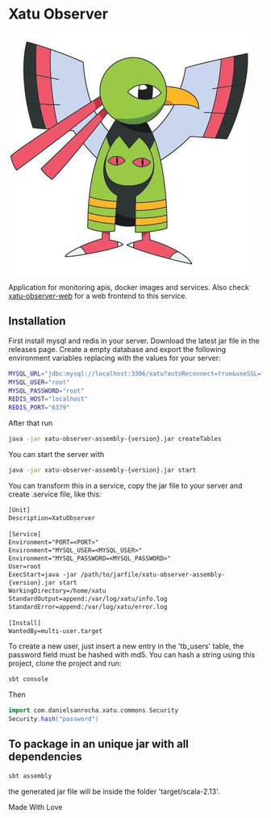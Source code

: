 # Xatu Observer

![xatu](assets/xatu.jpg?raw=true)


Application for monitoring apis, docker images and services. Also check [xatu-observer-web](https://github.com/DanielSanRocha/xatu-observer-web) for a web frontend to this service.

## Installation

First install mysql and redis in your server. Download the latest jar file in the releases page. Create a empty database and export the following environment variables replacing with the values for your server: 

```bash
MYSQL_URL="jdbc:mysql://localhost:3306/xatu?autoReconnect=true&useSSL=false"
MYSQL_USER="root"
MYSQL_PASSWORD="root"
REDIS_HOST="localhost"
REDIS_PORT="6379"
```

After  that run 
```bash
java -jar xatu-observer-assembly-{version}.jar createTables
```

You can start the server with

```bash
java -jar xatu-observer-assembly-{version}.jar start
```

You can transform this in a service, copy the jar file to your server and create .service file, like this:

```
[Unit]
Description=XatuObserver

[Service]
Environment="PORT=<PORT>"
Environment="MYSQL_USER=<MYSQL_USER>"
Environment="MYSQL_PASSWORD=<MYSQL_PASSWORD>"
User=root
ExecStart=java -jar /path/to/jarfile/xatu-observer-assembly-{version}.jar start
WorkingDirectory=/home/xatu
StandardOutput=append:/var/log/xatu/info.log
StandardError=append:/var/log/xatu/error.log

[Install]
WantedBy=multi-user.target
```

To create a new user, just insert a new entry in the 'tb_users' table, the password field must be hashed with md5. You can hash a string using this project, clone the project and run:

```bash
sbt console
```

Then

```scala
import com.danielsanrocha.xatu.commons.Security
Security.hash("password")
```

## To package in an unique jar with all dependencies

```bash
sbt assembly
```

the generated jar file will be inside the folder 'target/scala-2.13'.

Made With Love